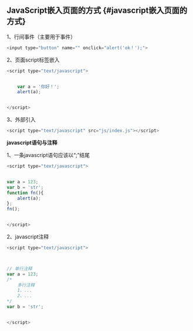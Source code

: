 ## JavaScript嵌入页面的方式 {#javascript嵌入页面的方式}

1、行间事件（主要用于事件）

```js
<input type="button" name="" onclick="alert('ok！');">
```

2、页面script标签嵌入

```js
<script type="text/javascript">


    var a = '你好！';
    alert(a);


</script>
```

3、外部引入

```js
<script type="text/javascript" src="js/index.js"></script>
```

**javascript语句与注释**

1、一条javascript语句应该以“;”结尾

```js
<script type="text/javascript">


var a = 123;
var b = 'str';
function fn(){
    alert(a);
};
fn();


</script>
```

2、javascript注释

```js
<script type="text/javascript">



// 单行注释
var a = 123;
/*  
    多行注释
    1、...
    2、...
*/
var b = 'str';


</script>
```



